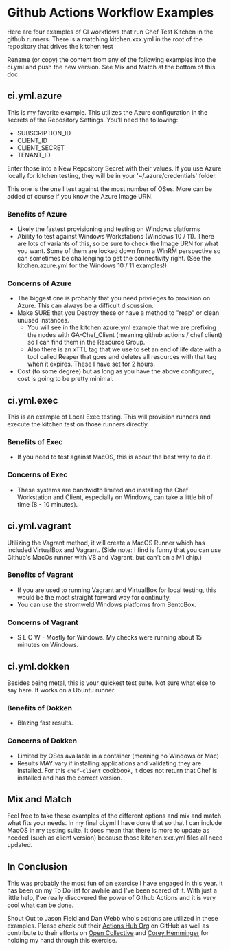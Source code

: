 # Github Actions Workflow Examples

Here are four examples of CI workflows that run Chef Test Kitchen in the github runners. There is a matching kitchen.xxx.yml in the root of the repository that drives the kitchen test

Rename (or copy) the content from any of the following examples into the ci.yml and push the new version. See Mix and Match at the bottom of this doc.

## ci.yml.azure

This is my favorite example. This utilizes the Azure configuration in the secrets of the Repository Settings. You'll need the following:

* SUBSCRIPTION_ID
* CLIENT_ID
* CLIENT_SECRET
* TENANT_ID

Enter those into a New Repository Secret with their values. If you use Azure locally for kitchen testing, they will be in your '~/.azure/credentials' folder.

This one is the one I test against the most number of OSes. More can be added of course if you know the Azure Image URN.

### Benefits of Azure

* Likely the fastest provisioning and testing on Windows platforms
* Ability to test against Windows Workstations (Windows 10 / 11). There are lots of variants of this, so be sure to check the Image URN for what you want. Some of them are locked down from a WinRM perspective so can sometimes be challenging to get the connectivity right. (See the kitchen.azure.yml for the Windows 10 / 11 examples!)

### Concerns of Azure

* The biggest one is probably that you need privileges to provision on Azure. This can always be a difficult discussion.
* Make SURE that you Destroy these or have a method to "reap" or clean unused instances.
  * You will see in the kitchen.azure.yml example that we are prefixing the nodes with GA-Chef_Client (meaning github actions / chef client) so I can find them in the Resource Group.
  * Also there is an xTTL tag that we use to set an end of life date with a tool called Reaper that goes and deletes all resources with that tag when it expires. These I have set for 2 hours.
* Cost (to some degree) but as long as you have the above configured, cost is going to be pretty minimal.

## ci.yml.exec

This is an example of Local Exec testing. This will provision runners and execute the kitchen test on those runners directly.

### Benefits of Exec

* If you need to test against MacOS, this is about the best way to do it.

### Concerns of Exec

* These systems are bandwidth limited and installing the Chef Workstation and Client, especially on Windows, can take a little bit of time (8 - 10 minutes).

## ci.yml.vagrant

Utilizing the Vagrant method, it will create a MacOS Runner which has included VirtualBox and Vagrant. (Side note: I find is funny that you can use Github's MacOs runner with VB and Vagrant, but can't on a M1 chip.)

### Benefits of Vagrant

* If you are used to running Vagrant and VirtualBox for local testing, this would be the most straight forward way for continuity.
* You can use the stromweld Windows platforms from BentoBox.

### Concerns of Vagrant

* S L O W - Mostly for Windows. My checks were running about 15 minutes on Windows.

## ci.yml.dokken

Besides being metal, this is your quickest test suite. Not sure what else to say here. It works on a Ubuntu runner.

### Benefits of Dokken

* Blazing fast results.

### Concerns of Dokken

* Limited by OSes available in a container (meaning no Windows or Mac)
* Results MAY vary if installing applications and validating they are installed. For this `chef-client` cookbook, it does not return that Chef is installed and has the correct version.

## Mix and Match

Feel free to take these examples of the different options and mix and match what fits your needs. In my final ci.yml I have done that so that I can include MacOS in my testing suite. It does mean that there is more to update as needed (such as client version) because those kitchen.xxx.yml files all need updated. 

## In Conclusion

This was probably the most fun of an exercise I have engaged in this year. It has been on my To Do list for awhile and I've been scared of it. With just a little help, I've really discovered the power of Github Actions and it is very cool what can be done.

Shout Out to Jason Field and Dan Webb who's actions are utilized in these examples. Please check out their [Actions Hub Org](https://github.com/actionshub) on GitHub as well as contribute to their efforts on [Open Collective](https://opencollective.com/actionshub) and [Corey Hemminger](https://github.com/stromweld) for holding my hand through this exercise.
